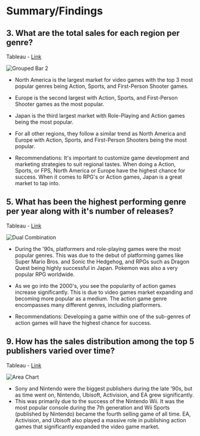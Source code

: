 # Summary/Findings
## 3. What are the total sales for each region per genre?

Tableau - [Link](https://public.tableau.com/views/Workbook1VideoGamesProject_17181999320180/GroupedBar2?:language=en-US&:sid=&:display_count=n&:origin=viz_share_link)

![Grouped Bar 2](https://github.com/rml-lee/MYSQL-Tableau-Video-Games-Project/assets/160198611/f2b0df7d-af2f-469b-b324-eeae39d21dcb)

- North America is the largest market for video games with the top 3 most popular genres being Action, Sports, and First-Person Shooter games.

- Europe is the second largest with Action, Sports, and First-Person Shooter games as the most popular.

- Japan is the third largest market with Role-Playing and Action games being the most popular.

- For all other regions, they follow a similar trend as North America and Europe with Action, Sports, and First-Person Shooters being the most popular.

- Recommendations: It's important to customize game development and marketing strategies to suit regional tastes. When doing a Action, Sports, or FPS, North America or Europe have the highest chance for success. When it comes to RPG's or Action games, Japan is a great market to tap into.

## 5. What has been the highest performing genre per year along with it's number of releases?

Tableau - [Link](https://public.tableau.com/views/Workbook1VideoGamesProject_17181999320180/DualCombination?:language=en-US&:sid=&:display_count=n&:origin=viz_share_link)

![Dual Combination](https://github.com/rml-lee/MYSQL-Tableau-Video-Games-Project/assets/160198611/125c2a9b-90d9-4747-814b-c23512bed499)

- During the '90s, platformers and role-playing games were the most popular genres. This was due to the debut of platforming games like Super Mario Bros. and Sonic the Hedgehog, and RPGs such as Dragon Quest being highly successful in Japan. Pokemon was also a very popular RPG worldwide.

- As we go into the 2000's, you see the popularity of action games increase significantly. This is due to video games market expanding and becoming more popular as a medium. The action game genre encompasses many different genres, including platformers.

- Recommendations: Developing a game within one of the sub-genres of action games will have the highest chance for success.


## 9. How has the sales distribution among the top 5 publishers varied over time?

Tableau - [Link](https://public.tableau.com/views/Workbook1VideoGamesProject_17181999320180/AreaChart?:language=en-US&:sid=&:display_count=n&:origin=viz_share_link)

![Area Chart](https://github.com/rml-lee/MYSQL-Tableau-Video-Games-Project/assets/160198611/e7ab02a8-01b2-4d1c-89f7-1b43f1cc96bc)

- Sony and Nintendo were the biggest publishers during the late '90s, but as time went on, Nintendo, Ubisoft, Activision, and EA grew significantly. 
- This was primarily due to the success of the Nintendo Wii. It was the most popular console during the 7th generation and Wii Sports (published by Nintendo) became the fourth selling game of all time. EA, Activision, and Ubisoft also played a massive role in publishing action games that significantly expanded the video game market.
